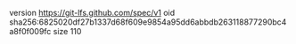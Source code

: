 version https://git-lfs.github.com/spec/v1
oid sha256:6825020df27b1337d68f609e9854a95dd6abbdb263118877290bc4a8f0f009fc
size 110
